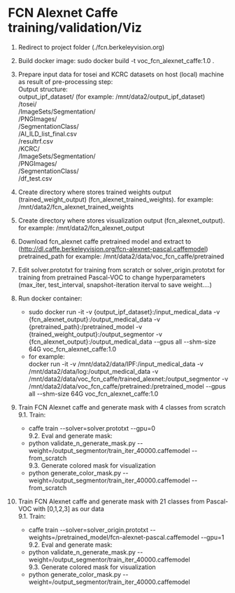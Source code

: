 # FCN Alexnet Caffe training/validation/Viz

1. Redirect to project folder (./fcn.berkeleyvision.org) <br />
2. Build docker image: sudo docker build -t voc_fcn_alexnet_caffe:1.0 .  <br />
3. Prepare input data for tosei and KCRC datasets on host (local) machine as result of pre-processing step: <br />
    Output structure: <br />
    output_ipf_dataset/ (for example: /mnt/data2/output_ipf_dataset) <br />
                      /tosei/ <br />
                            /ImageSets/Segmentation/ <br /> 
                            /PNGImages/ <br />
                            /SegmentationClass/ <br />
                            /AI_ILD_list_final.csv <br />
                            /resultrf.csv <br />
                      /KCRC/ <br />
                           /ImageSets/Segmentation/ <br />
                           /PNGImages/ <br />
                           /SegmentationClass/ <br />
                           /df_test.csv <br />

4. Create directory where stores trained weights output (trained_weight_output) (fcn_alexnet_trained_weights). for example: /mnt/data2/fcn_alexnet_trained_weights <br />
5. Create directory where stores visualization output (fcn_alexnet_output). for example: /mnt/data2/fcn_alexnet_output <br />

6. Download fcn_alexnet caffe pretrained model and extract to (http://dl.caffe.berkeleyvision.org/fcn-alexnet-pascal.caffemodel) pretrained_path for example: /mnt/data2/data/voc_fcn_caffe/pretrained <br />
7. Edit solver.prototxt for training from scratch or solver_origin.prototxt for training from pretrained Pascal-VOC to change hyperparameters (max_iter, test_interval, snapshot-iteration iterval to save weight....) 
8. Run docker container: <br />    
    - sudo docker run -it -v {output_ipf_dataset}:/input_medical_data -v {fcn_alexnet_output}:/output_medical_data -v {pretrained_path}:/pretrained_model -v {trained_weight_output}:/output_segmentor -v {fcn_alexnet_output}:/output_medical_data  --gpus all --shm-size 64G voc_fcn_alexnet_caffe:1.0 <br />    
    - for example: <br />
    docker run -it -v /mnt/data2/data/IPF:/input_medical_data -v /mnt/data2/data/log:/output_medical_data -v /mnt/data2/data/voc_fcn_caffe/trained_alexnet:/output_segmentor -v /mnt/data2/data/voc_fcn_caffe/pretrained:/pretrained_model --gpus all --shm-size 64G voc_fcn_alexnet_caffe:1.0 <br />

9. Train FCN Alexnet caffe and generate mask with 4 classes from scratch <br />
    9.1. Train:  <br />
    - caffe train --solver=solver.prototxt --gpu=0  <br />
    9.2. Eval and generate mask:  <br />
    - python validate_n_generate_mask.py --weight=/output_segmentor/train_iter_40000.caffemodel --from_scratch <br />
    9.3. Generate colored mask for visualization  <br />
    - python generate_color_mask.py --weight=/output_segmentor/train_iter_40000.caffemodel --from_scratch <br />

10. Train FCN Alexnet caffe and generate mask with 21 classes from Pascal-VOC with [0,1,2,3] as our data <br />
    9.1. Train:  <br />
    - caffe train --solver=solver_origin.prototxt --weights=/pretrained_model/fcn-alexnet-pascal.caffemodel --gpu=1  <br />
    9.2. Eval and generate mask:  <br />
    - python validate_n_generate_mask.py --weight=/output_segmentor/train_iter_40000.caffemodel <br />
    9.3. Generate colored mask for visualization  <br />
    - python generate_color_mask.py --weight=/output_segmentor/train_iter_40000.caffemodel <br />


